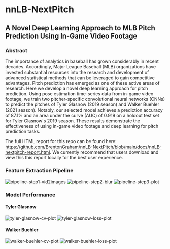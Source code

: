 # nnLB-NextPitch
## A Novel Deep Learning Approach to MLB Pitch Prediction Using In-Game Video Footage
### Abstract

The importance of analytics in baseball has grown considerably in recent decades. Accordingly, Major League Baseball (MLB) organizations have invested substantial resources into the research and development of advanced statistical methods that can be leveraged to gain competitive advantages. Pitch prediction has emerged as one of these active areas of research. Here we develop a novel deep learning approach for pitch prediction. Using pose estimation time-series data from in-game video footage, we train two pitcher-specific convolutional neural networks (CNNs) to predict the pitches of Tyler Glasnow (2019 season) and Walker Buehler (2021 season). Notably, our selected model achieves a prediction accuracy of 87.1% and an area under the curve (AUC) of 0.919 on a holdout test set for Tyler Glasnow's 2019 season. These results demonstrate the effectiveness of using in-game video footage and deep learning for pitch prediction tasks. 

The full HTML report for this repo can be found here: https://github.com/BrentonGraham/nnLB-NextPitch/blob/main/docs/nnLB-nextpitch-report.html. We currently recommend that users download and view this this report locally for the best user experience.

### Feature Extraction Pipeline
![pipeline-step1-vid2images](https://user-images.githubusercontent.com/46132172/236989149-3f24ab40-9dc0-40a7-b7ac-5a22bdfc6be4.gif)
![pipeline-step2-blur](https://user-images.githubusercontent.com/46132172/236989162-d2589707-df16-46cb-abee-929fafd33bb5.gif)
![pipeline-step3-plot](https://user-images.githubusercontent.com/46132172/236989173-acc2302c-d6e5-49dc-9ed0-9b5993a6c843.gif)

### Model Performance
#### Tyler Glasnow
![tyler-glasnow-cv-plot](https://user-images.githubusercontent.com/46132172/236987526-0fbfe195-bd55-45fd-bf00-46019d6ec031.png)
![tyler-glasnow-loss-plot](https://user-images.githubusercontent.com/46132172/236987712-518a3a28-1e1a-437c-8a43-3d3619d25d76.png)

#### Walker Buehler
![walker-buehler-cv-plot](https://user-images.githubusercontent.com/46132172/236987678-de258c18-0bed-45bd-b3cd-98969d6c4d57.png)
![walker-buehler-loss-plot](https://user-images.githubusercontent.com/46132172/236987730-df4f6a28-5de9-4896-a6e7-6f04fde901c8.png)
